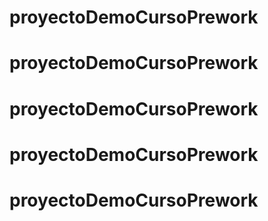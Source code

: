 # proyectoDemoCursoPrework
# proyectoDemoCursoPrework
# proyectoDemoCursoPrework
# proyectoDemoCursoPrework
# proyectoDemoCursoPrework
